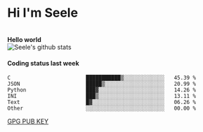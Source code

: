 <h1>Hi I'm Seele</h1>
<br>
<b> Hello world</b>
<br>
<img src="https://github-readme-stats.vercel.app/api?username=Seele0oO&show_icons=true&icon_color=0366d6&bg_color=ffffff&hide_title=true&hide=contribs&include_all_commits=true" alt="Seele's github stats"/>
<br>

<h4>Coding status last week </h4>

<!--START_SECTION:waka-->

```text
C                        ███████████▒░░░░░░░░░░░░░   45.39 %
JSON                     █████▒░░░░░░░░░░░░░░░░░░░   20.99 %
Python                   ███▓░░░░░░░░░░░░░░░░░░░░░   14.26 %
INI                      ███▒░░░░░░░░░░░░░░░░░░░░░   13.11 %
Text                     █▓░░░░░░░░░░░░░░░░░░░░░░░   06.26 %
Other                    ░░░░░░░░░░░░░░░░░░░░░░░░░   00.00 %
```

<!--END_SECTION:waka-->



[GPG PUB KEY](https://keys.openpgp.org/vks/v1/by-fingerprint/3FCE91BF5B9666B55B67213C4C57B7824A5B6680)

